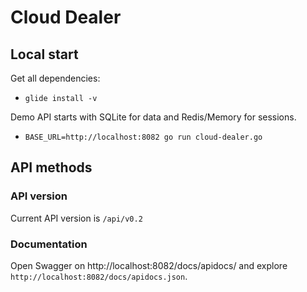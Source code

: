 # Cloud Dealer

## Local start

Get all dependencies:

* `glide install -v`

Demo API starts with SQLite for data and Redis/Memory for sessions.

* `BASE_URL=http://localhost:8082 go run cloud-dealer.go`

## API methods

### API version

Current API version is `/api/v0.2`

### Documentation

Open Swagger on http://localhost:8082/docs/apidocs/ and explore `http://localhost:8082/docs/apidocs.json`.
